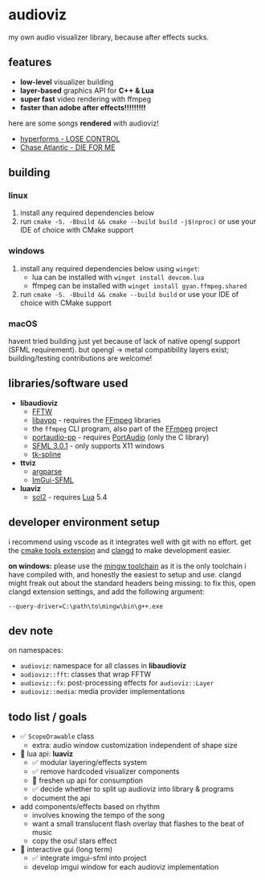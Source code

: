 # audioviz
my own audio visualizer library, because after effects sucks.

## features
- **low-level** visualizer building
- **layer-based** graphics API for **C++ & Lua**
- **super fast** video rendering with ffmpeg
- **faster than adobe after effects!!!!!!!!!**

here are some songs **rendered** with audioviz!
- [hyperforms - LOSE CONTROL](https://youtu.be/Avk5lRZb7To)
- [Chase Atlantic - DIE FOR ME](https://youtu.be/RaTMz4MPqCM)

## building
### linux
1. install any required dependencies below
2. run `cmake -S. -Bbuild && cmake --build build -j$(nproc)` or use your IDE of choice with CMake support

### windows
1. install any required dependencies below using `winget`:
   - lua can be installed with `winget install devcom.lua`
   - ffmpeg can be installed with `winget install gyan.ffmpeg.shared`
2. run `cmake -S. -Bbuild && cmake --build build` or use your IDE of choice with CMake support

### macOS
havent tried building just yet because of lack of native opengl support (SFML requirement). but opengl -> metal compatibility layers exist; building/testing contributions are welcome!

## libraries/software used
- **libaudioviz**
  - [FFTW](https://fftw.org)
  - [libavpp](https://github.com/trustytrojan/libavpp) - requires the [FFmpeg](https://ffmpeg.org) libraries
  - the `ffmpeg` CLI program, also part of the [FFmpeg](https://ffmpeg.org) project
  - [portaudio-pp](https://github.com/trustytrojan/portaudio-pp) - requires [PortAudio](https://www.portaudio.com) (only the C library)
  - [SFML 3.0.1](https://github.com/SFML/SFML/tree/3.0.1) - only supports X11 windows
  - [tk-spline](https://github.com/ttk592/spline)
- **ttviz**
  - [argparse](https://github.com/p-ranav/argparse)
  - [ImGui-SFML](https://github.com/SFML/imgui-sfml)
- **luaviz**
  - [sol2](https://github.com/ThePhD/sol2) - requires [Lua](https://lua.org/) 5.4

## developer environment setup
i recommend using vscode as it integrates well with git with no effort. get the [cmake tools extension](https://marketplace.visualstudio.com/items?itemName=ms-vscode.cmake-tools) and [clangd](https://marketplace.visualstudio.com/items?itemName=llvm-vs-code-extensions.vscode-clangd) to make development easier.

**on windows:** please use the [mingw toolchain](https://github.com/niXman/mingw-builds-binaries/releases) as it is the only toolchain i have compiled with, and honestly the easiest to setup and use. clangd might freak out about the standard headers being missing: to fix this, open clangd extension settings, and add the following argument:
```
--query-driver=C:\path\to\mingw\bin\g++.exe
```

## dev note
on namespaces:
- `audioviz`: namespace for all classes in **libaudioviz**
- `audioviz::fft`: classes that wrap FFTW
- `audioviz::fx`: post-processing effects for `audioviz::Layer`
- `audioviz::media`: media provider implementations

## todo list / goals
- ✅️ `ScopeDrawable` class
  - extra: audio window customization independent of shape size
- 🔄 lua api: **luaviz**
  - ✅️ modular layering/effects system
  - ✅️ remove hardcoded visualizer components
  - 🔄 freshen up api for consumption
  - ✅️ decide whether to split up audioviz into library & programs
  - document the api
- add components/effects based on rhythm
  - involves knowing the tempo of the song
  - want a small translucent flash overlay that flashes to the beat of music
  - copy the osu! stars effect
- 🔄 interactive gui (long term)
  - ✅️ integrate imgui-sfml into project
  - develop imgui window for each audioviz implementation